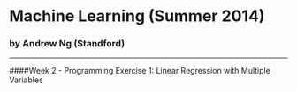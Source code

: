 Machine Learning (Summer 2014)
==============================
### by Andrew Ng (Standford)
----------------------------
####Week 2 - Programming Exercise 1: Linear Regression with Multiple Variables
